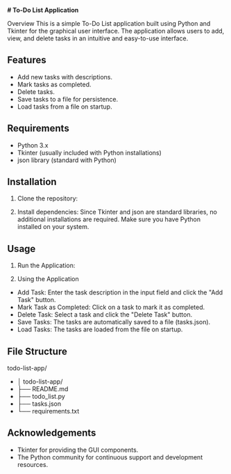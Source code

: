 
**# To-Do List Application**

Overview
This is a simple To-Do List application built using Python and Tkinter for the graphical user interface. The application allows users to add, view, and delete tasks in an intuitive and easy-to-use interface.


## Features
- Add new tasks with descriptions.
- Mark tasks as completed.
- Delete tasks.
- Save tasks to a file for persistence.
- Load tasks from a file on startup.



## Requirements
- Python 3.x
- Tkinter (usually included with Python installations)
- json library (standard with Python)
## Installation

1. Clone the repository:

2. Install dependencies:
Since Tkinter and json are standard libraries, no additional installations are required. Make sure you have Python installed on your system.


    
## Usage
  1. Run the Application:
  
  2. Using the Application
  - Add Task: Enter the task description in the input field and click the "Add Task" button.
- Mark Task as Completed: Click on a task to mark it as completed.
- Delete Task: Select a task and click the "Delete Task" button.
- Save Tasks: The tasks are automatically saved to a file (tasks.json).
- Load Tasks: The tasks are loaded from the file on startup.
## File Structure
todo-list-app/
- │  todo-list-app/
- ├── README.md
- ├── todo_list.py
- ├── tasks.json
- └── requirements.txt

## Acknowledgements

- Tkinter for providing the GUI components.
- The Python community for continuous support and development resources.

